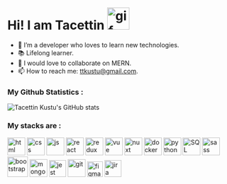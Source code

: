 # Hi! I am Tacettin <img height=50 src="https://i.imgur.com/OTKgDSt.gif" alt="gif">

- 🔭 I’m a developer who loves to learn new technologies. 
- 📚 Lifelong learner.
- 🤝 I would love to collaborate on MERN.
- 📫 How to reach me: ttkustu@gmail.com.



### My Github Statistics :
![Tacettin Kustu's GitHub stats](https://github-readme-stats.vercel.app/api?username=tacettinkustu&show_icons=true&theme=radical&hide_title=true)



### My stacks are :

<div style="display:inline">
    <img height=40 src="https://www.w3.org/html/logo/downloads/HTML5_Badge_256.png" alt="html">
    <img   height=40
      src="https://www.kindpng.com/picc/m/464-4640184_css3-png-download-css-icon-transparent-png.png" alt="css">
    <img height=40
      src="https://upload.wikimedia.org/wikipedia/commons/thumb/9/99/Unofficial_JavaScript_logo_2.svg/600px-Unofficial_JavaScript_logo_2.svg.png" alt="js">
    <img  height=40 src="https://upload.wikimedia.org/wikipedia/commons/thumb/4/47/React.svg/1200px-React.svg.png" alt="react">
    <img  height=40 src="https://seeklogo.com/images/R/redux-logo-9CA6836C12-seeklogo.com.png" alt="redux">
    <img  height=40 src="https://codability.com.au/wp-content/uploads/2018/01/VueJS_Logo.png" alt="vue">
    <img  height=40 src="https://develop365.gitlab.io/nuxtjs-1.4.0-doc/de/logos/nuxt-square.svg" alt="nuxt">
    <img  height=40 src="https://www.docker.com/sites/default/files/d8/styles/role_icon/public/2019-07/Moby-logo.png?itok=sYH_JEaJ" alt="docker">
    <img   height=40 src="https://i.pinimg.com/originals/91/94/c9/9194c978fa63798b2e882e6fda5eb953.png" alt="python" alt="python">
    <img title="SQL" alt="SQL" height=40
      src="https://seeklogo.com/images/M/mysql-logo-69B39F7D18-seeklogo.com.png" alt="my-sql">
    <img  height=40 src="https://sass-lang.com/assets/img/styleguide/color-1c4aab2b.png" alt="sass">
    <img  height=46
      src="https://brandslogo.net/wp-content/uploads/2016/06/bootstrap-logo-vector-download.jpg" alt="bootstrap">
    <img  height=40 src="https://image.pngaaa.com/425/5006425-middle.png" alt="mongodb">
    <img  height=38 src="https://seeklogo.com/images/J/jest-logo-F9901EBBF7-seeklogo.com.png" alt="jest">
    <img  height=40 src="https://git-scm.com/images/logos/downloads/Git-Icon-1788C.png" alt="git">
    <img  height=35 src="https://upload.wikimedia.org/wikipedia/commons/a/ad/Figma-1-logo.png" alt="figma">
    <img  height=38 src="https://uploads-ssl.webflow.com/5ebd54898c31000820363e17/5f281f3ca33484c228b6480e_jira-logo-C71F8C0324-seeklogo.com.png" alt="jira">
</div>
